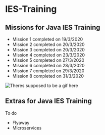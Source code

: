 <h1>IES-Training</h1>
<h2>Missions for Java IES Training</h2>  
<ul>
  <li>Mission 1 completed on 19/3/2020</li>
  <li>Mission 2 completed on 20/3/2020</li>
  <li>Mission 3 completed on 20/3/2020</li>
  <li>Mission 4 completed on 23/3/2020</li>
  <li>Mission 5 completed on 27/3/2020</li>
  <li>Mission 6 completed on 28/3/2020</li>
  <li>Mission 7 completed on 29/3/2020</li>
  <li>Mission 8 completed on 31/3/2020</li>
</ul>
<img src="https://media.tenor.com/images/25720f6b97cf1b3d882e4faaeea6f939/tenor.gif" alt="Theres supposed to be a gif here">
<h2>Extras for Java IES Training</h2>
To do
<ul>
  <li>Flyaway</li>
  <li>Microservices</li>
</ul>
